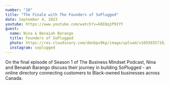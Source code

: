 ```yaml
---
number: "10"
title: "The Finale with The Founders of SoPlugged"
date: September 4, 2023
youtube: https://www.youtube.com/watch?v=kBIQq1P91YY
guest:
  name: Nina & Benaiah Barango
  title: Founders of SoPlugged
  photo: https://res.cloudinary.com/denbpv9kp/image/upload/v1693935710/nina_and_ben_bgftup.jpg
  instagram: soplugged
---
```


On the final episode of Season 1 of The Business Mindset Podcast, Nina and Benaiah Barango discuss their journey in building SoPlugged - an online directory connecting customers to Black-owned businesses across Canada.
